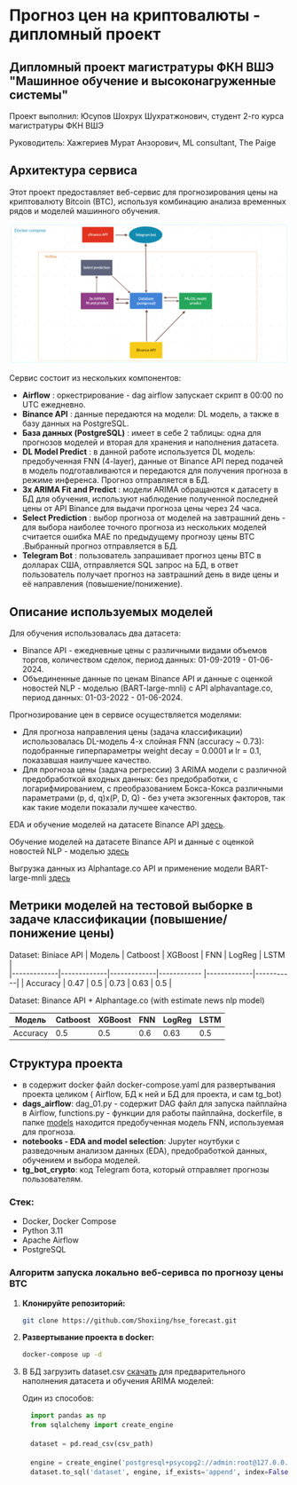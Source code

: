 # Прогноз цен на криптовалюты - дипломный проект

## Дипломный проект магистратуры ФКН ВШЭ "Машинное обучение и высоконагруженные системы"

Проект выполнил: Юсупов Шохрух Шухратжонович, студент 2-го курса магистратуры ФКН ВШЭ

Руководитель: Хажгериев Мурат Анзорович, ML consultant, The Paige

## Архитектура сервиса

Этот проект предоставляет веб-сервис для прогнозирования цены на криптовалюту  Bitcoin (BTC), используя комбинацию анализа временных рядов и моделей машинного обучения.   

![Архитектура](https://github.com/Shoxiing/for/blob/main/archt.png)

Сервис состоит из нескольких компонентов:

- **Airflow** : оркестрирование - dag airflow запускает скрипт в 00:00 по UTC ежедневно.
- **Binance API** : данные передаются на модели: DL модель, а также в базу данных на PostgreSQL.
- **База данных (PostgreSQL)** : имеет в себе 2 таблицы: одна для прогнозов моделей и вторая для хранения и наполнения датасета.
- **DL Model Predict** : в данной работе используется DL модель: предобученная FNN (4-layer), данные от Binance API перед подачей в модель подготавливаются и передаются для получения прогноза в режиме инференса. Прогноз отправляется в БД.
- **3x ARIMA Fit and Predict** : модели ARIMA обращаются к датасету в БД для обучения, используют наблюдение полученной последней цены от API Binance для выдачи прогноза цены через 24 часа.
- **Select Prediction** : выбор прогноза от моделей на завтрашний день - для выбора наиболее точного прогноза из нескольких моделей считается ошибка MAE по предыдущему прогнозу цены BTC .Выбранный прогноз отправляется в БД.
- **Telegram Bot** : пользователь запрашивает прогноз цены BTC в долларах США, отправляется SQL запрос на БД, в ответ пользователь получает прогноз на завтрашний день в виде цены и её направления (повышение/понижение).



## Описание используемых моделей
Для обучения использовалась два датасета: 
- Binance API - ежедневные цены с различными видами объемов торгов, количеством сделок, период данных: 01-09-2019 - 01-06-2024.
- Объединенные данные по ценам Binance API и данные с оценкой новостей NLP - моделью (BART-large-mnli) с API alphavantage.co, период данных: 01-03-2022 - 01-06-2024.

Прогнозирование цен в сервисе осуществляется моделями:
- Для прогноза направления цены (задача классификации) использовалась DL-модель 4-х слойная FNN (accuracy ~ 0.73): подобранные гиперпараметры weight decay = 0.0001 и lr = 0.1, показавшая наилучшее качество. 
- Для прогноза цены (задача регрессии) 3 ARIMA модели с различной предобработкой входных данных: без предобработки, с логарифмированием, с преобразованием Бокса-Кокса различными параметрами (p, d, q)x(P, D, Q) - без учета экзогенных факторов, так как такие модели показали лучшее качество.


EDA и обучение моделей на датасете Binance API [здесь](notebooks%20-%20EDA%20and%20model%20selection/model_selection.ipynb).

Обучение моделей на датасете Binance API и данные с оценкой новостей NLP - моделью  [здесь](notebooks%20-%20EDA%20and%20model%20selection/model_selection%20-%20with%20estimate%20news%20data.ipynb)

Выгрузка данных из Alphantage.co API и применение модели BART-large-mnli [здесь](notebooks%20-%20EDA%20and%20model%20selection/nlp_dataset.ipynb)



## Метрики моделей на тестовой выборке в задаче классификации (повышение/понижение цены)


Dataset: Biniace API
|  Модель     | Catboost    | XGBoost     | FNN         | LogReg      | LSTM      |                  
|-------------|-------------|-------------|------------ |-------------|-----------|
| Accuracy    | 0.47        | 0.5         |  0.73       | 0.63        | 0.5       |


Dataset: Binance API + Alphantage.co (with estimate news nlp model)

|  Модель     | Catboost    | XGBoost     | FNN         | LogReg      | LSTM      |                  
|-------------|-------------|-------------|------------ |-------------|-----------|
| Accuracy    | 0.5         | 0.5         |  0.6        | 0.63        | 0.5       |



## Структура проекта
- в содержит docker файл docker-compose.yaml для развертывания проекта целиком ( Airflow, БД к ней и БД для проекта, и сам tg_bot)
- **dags_airflow**: dag_01.py - содержит DAG файл для запуска пайплайна в Airflow, functions.py - функции для работы пайплайна, dockerfile, в папке [models](airflow_dags/models) находится предобученная модель FNN, используемая для прогноза.
- **notebooks - EDA and model selection**: Jupyter ноутбуки с разведочным анализом данных (EDA), предобработкой данных, обучением и выбора моделей.
- **tg_bot_crypto**: код Telegram бота, который отправляет прогнозы пользователям.


### Стек:

- Docker, Docker Compose
- Python 3.11
- Apache Airflow
- PostgreSQL

### Алгоритм запуска локально веб-серивса по прогнозу цены BTC

1. **Клонируйте репозиторий:**

    ```sh
    git clone https://github.com/Shoxiing/hse_forecast.git
    ```

2. **Развертывание проекта в docker:**

    ```sh
    docker-compose up -d
    ```
3. В БД загрузить dataset.csv [скачать](https://drive.google.com/file/d/167KvpGBYilRRi6ej3HWP-Nv_i9Ix8AT_/view?usp=drive_link) для предварительного наполнения датасета и обучения ARIMA моделей:
   
    Один из способов:

   ```python
     import pandas as np
     from sqlalchemy import create_engine

     dataset = pd.read_csv(csv_path)
   
     engine = create_engine('postgresql+psycopg2://admin:root@127.0.0.1:5432/postgres') 
     dataset.to_sql('dataset', engine, if_exists='append', index=False)
   
    ```


